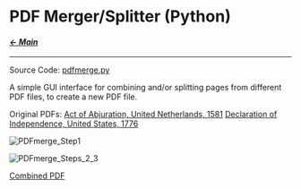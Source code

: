 # PDF Merger/Splitter (Python)

#### _[&larr; Main](index.md)_

---

Source Code:
[pdfmerge.py](https://github.com/jeremyaemmett/jeremyaemmett.github.io/blob/main/pdfmerge.py)

A simple GUI interface for combining and/or splitting pages from different PDF files, to create a new PDF file.

Original PDFs:
[Act of Abjuration, United Netherlands, 1581](https://github.com/jeremyaemmett/jeremyaemmett.github.io/blob/main/Act_of_Abjuration_UnitedNetherlands1581.pdf)
[Declaration of Independence, United States, 1776](https://github.com/jeremyaemmett/jeremyaemmett.github.io/blob/main/Dec_of_Independence_UnitedStates1776.pdf)

![PDFmerge_Step1](https://github.com/user-attachments/assets/a6512293-d8b0-4e88-9860-5c7458c62889)

![PDFmerge_Steps_2_3](https://github.com/user-attachments/assets/0dfc7d2b-4294-4689-92d6-4eb16bfabdbe)

[Combined PDF](https://github.com/jeremyaemmett/jeremyaemmett.github.io/blob/main/Combined.pdf)
